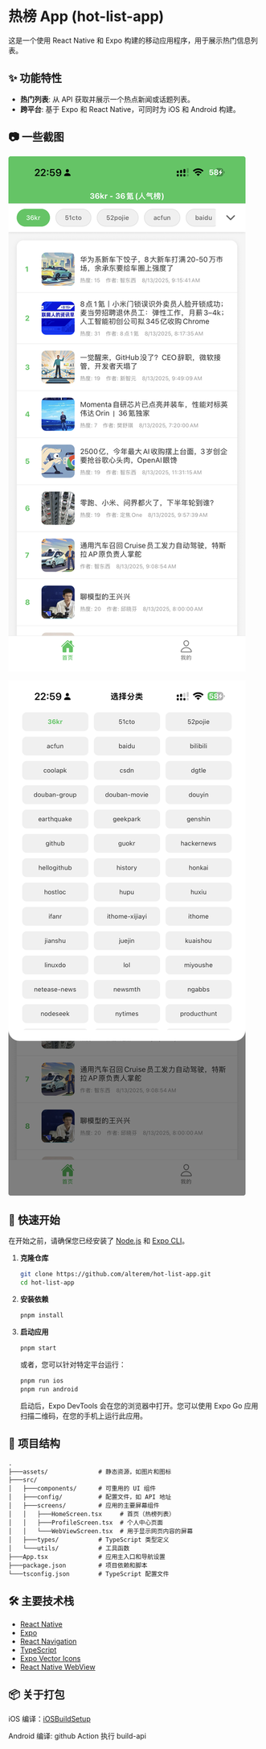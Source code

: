 # 热榜 App (hot-list-app)

这是一个使用 React Native 和 Expo 构建的移动应用程序，用于展示热门信息列表。

## ✨ 功能特性

- **热门列表**: 从 API 获取并展示一个热点新闻或话题列表。
- **跨平台**: 基于 Expo 和 React Native，可同时为 iOS 和 Android 构建。

## 📷 一些截图

![hot-list](./docs/hot-list.png)

![category](./docs/category.png)


## 🚀 快速开始

在开始之前，请确保您已经安装了 [Node.js](https://nodejs.org/) 和 [Expo CLI](https://docs.expo.dev/get-started/installation/)。

1.  **克隆仓库**
    ```bash
    git clone https://github.com/alterem/hot-list-app.git
    cd hot-list-app
    ```

2.  **安装依赖**
    ```bash
    pnpm install
    ```

3.  **启动应用**
    ```bash
    pnpm start
    ```
    或者，您可以针对特定平台运行：
    ```bash
    pnpm run ios
    pnpm run android
    ```
    启动后，Expo DevTools 会在您的浏览器中打开。您可以使用 Expo Go 应用扫描二维码，在您的手机上运行此应用。

## 📂 项目结构

```
.
├───assets/              # 静态资源，如图片和图标
├───src/
│   ├───components/      # 可重用的 UI 组件
│   ├───config/          # 配置文件，如 API 地址
│   ├───screens/         # 应用的主要屏幕组件
│   │   ├───HomeScreen.tsx     # 首页（热榜列表）
│   │   ├───ProfileScreen.tsx  # 个人中心页面
│   │   └───WebViewScreen.tsx  # 用于显示网页内容的屏幕
│   ├───types/           # TypeScript 类型定义
│   └───utils/           # 工具函数
├───App.tsx              # 应用主入口和导航设置
├───package.json         # 项目依赖和脚本
└───tsconfig.json        # TypeScript 配置文件
```

## 🛠️ 主要技术栈

- [React Native](https://reactnative.dev/)
- [Expo](https://expo.dev/)
- [React Navigation](https://reactnavigation.org/)
- [TypeScript](https://www.typescriptlang.org/)
- [Expo Vector Icons](https://docs.expo.dev/guides/icons/)
- [React Native WebView](https://github.com/react-native-webview/react-native-webview)


## 📦 关于打包

iOS 编译：[iOSBuildSetup](./docs/ios-build-setup.md)

Android 编译: github Action 执行 build-api